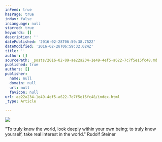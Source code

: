 ```yaml
---
inFeed: true
hasPage: true
inNav: false
inLanguage: null
starred: true
keywords: []
description: ''
datePublished: '2016-02-28T06:59:38.752Z'
dateModified: '2016-02-28T06:59:32.024Z'
title: ''
author: []
sourcePath: _posts/2016-02-09-ae22a234-1e49-4ef5-a622-7c7f5e15fc48.md
published: true
authors: []
publisher:
  name: null
  domain: null
  url: null
  favicon: null
url: ae22a234-1e49-4ef5-a622-7c7f5e15fc48/index.html
_type: Article

---
```

![](https://s3-us-west-2.amazonaws.com/the-grid-img/p/ed08d58a6178ffe3f1b361021efb8913ff333152.jpg)

"To truly know the world, look deeply within your own being; to truly know yourself, take real interest in the world." Rudolf Steiner